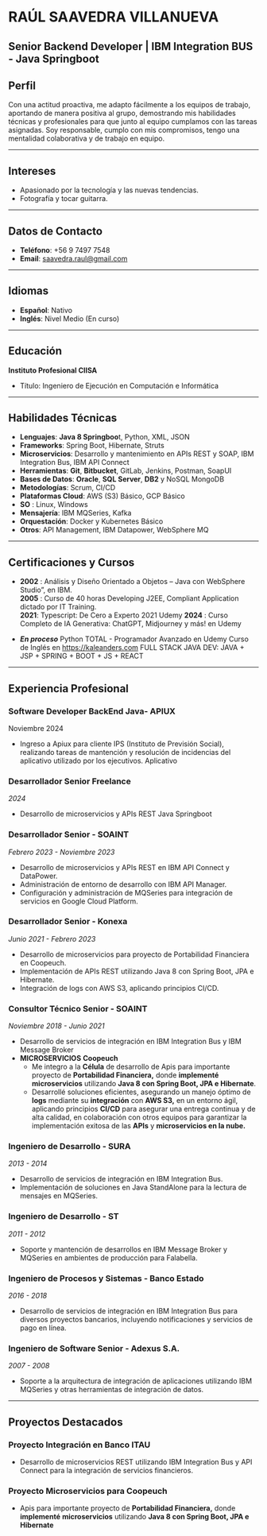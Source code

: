 # RAÚL SAAVEDRA VILLANUEVA  
**Senior Backend Developer | IBM Integration BUS - Java Springboot**
---

## Perfil  
Con una actitud proactiva, me adapto fácilmente a los equipos de trabajo, aportando de manera positiva al grupo, demostrando mis habilidades técnicas y profesionales para que junto al equipo cumplamos con las tareas asignadas. Soy responsable, cumplo con mis compromisos, tengo una mentalidad colaborativa y de trabajo en equipo.

---
## Intereses  
- Apasionado por la tecnología y las nuevas tendencias.  
- Fotografía y tocar guitarra.  
---

## Datos de Contacto  
- **Teléfono**: +56 9 7497 7548  
- **Email**: saavedra.raul@gmail.com  

---

## Idiomas  
- **Español**: Nativo  
- **Inglés**: Nivel Medio (En curso)  

---

## Educación  
**Instituto Profesional CIISA**  
- Título: Ingeniero de Ejecución en Computación e Informática

---

## Habilidades Técnicas  
- **Lenguajes**: **Java 8 Springboo**t, Python, XML, JSON  
- **Frameworks**: Spring Boot, Hibernate, Struts  
- **Microservicios**: Desarrollo y mantenimiento en APIs REST y SOAP, IBM Integration Bus, IBM API Connect  
- **Herramientas**: **Git**, **Bitbucket**, GitLab, Jenkins, Postman, SoapUI  
- **Bases de Datos**: **Oracle**, **SQL Server**,  **DB2** y NoSQL MongoDB 
- **Metodologías**: Scrum, CI/CD  
- **Plataformas Cloud**: AWS (S3) Básico, GCP Básico
- **SO** : Linux, Windows  
- **Mensajería**: IBM MQSeries, Kafka  
- **Orquestación**: Docker y Kubernetes Básico 
- **Otros**: API Management, IBM Datapower, WebSphere MQ  

---
## Certificaciones y Cursos  

 - **2002** : Análisis y Diseño Orientado a Objetos – Java con WebSphere Studio”, en IBM.  
   **2005** : Curso de 40 horas Developing J2EE, Compliant Application dictado por IT Training.  
   **2021**: Typescript: De Cero a Experto 2021 Udemy 
   **2024** : Curso Completo de IA Generativa: ChatGPT, Midjourney y más! en Udemy 
   
 - ***En proceso***
   Python TOTAL - Programador Avanzado en Udemy 
   Curso de Inglés en https://kaleanders.com
   FULL STACK JAVA DEV: JAVA + JSP + SPRING + BOOT + JS + REACT
---  
## Experiencia Profesional  

### Software Developer BackEnd Java- **APIUX**  
Noviembre 2024  
- Ingreso a Apiux para cliente IPS (Instituto de Previsión Social), realizando tareas de mantención y resolución de incidencias del aplicativo utilizado por los ejecutivos. Aplicativo 

### Desarrollador Senior Freelance   
_2024_  
- Desarrollo de microservicios y APIs REST Java Springboot


### Desarrollador Senior - **SOAINT**  
_Febrero 2023 - Noviembre 2023_  
- Desarrollo de microservicios y APIs REST en IBM API Connect y DataPower.
- Administración de entorno de desarrollo con IBM API Manager.
- Configuración y administración de MQSeries para integración de servicios en Google Cloud Platform.

### Desarrollador Senior - **Konexa**  
_Junio 2021 - Febrero 2023_  
- Desarrollo de microservicios para proyecto de Portabilidad Financiera en Coopeuch.
- Implementación de APIs REST utilizando Java 8 con Spring Boot, JPA e Hibernate.
- Integración de logs con AWS S3, aplicando principios CI/CD.

### Consultor Técnico Senior - **SOAINT**  
_Noviembre 2018 - Junio 2021_  
- Desarrollo de servicios de integración en IBM Integration Bus y IBM Message Broker
- **MICROSERVICIOS**
**Coopeuch**
	- Me integro a la **Célula**  de desarrollo de Apis para importante proyecto de **Portabilidad Financiera,** donde **implementé** **microservicios** utilizando **Java 8 con Spring Boot, JPA e Hibernate**. 
	- Desarrollé soluciones eficientes, asegurando un manejo óptimo de **logs** mediante su **integración**  con **AWS S3,** en un entorno ágil, aplicando principios **CI/CD** para asegurar una entrega continua y de alta calidad, en colaboración con otros equipos para garantizar la implementación exitosa de las **APIs** y **microservicios en la nube.**

### Ingeniero de Desarrollo - **SURA**  
_2013 - 2014_  
- Desarrollo de servicios de integración en IBM Integration Bus.
- Implementación de soluciones en Java StandAlone para la lectura de mensajes en MQSeries.

### Ingeniero de Desarrollo - **ST**  
_2011 - 2012_  
- Soporte y mantención de desarrollos en IBM Message Broker y MQSeries en ambientes de producción para Falabella.

### Ingeniero de Procesos y Sistemas - **Banco Estado**  
_2016 - 2018_  
- Desarrollo de servicios de integración en IBM Integration Bus para diversos proyectos bancarios, incluyendo notificaciones y servicios de pago en línea.

### Ingeniero de Software Senior - **Adexus S.A.**  
_2007 - 2008_  
- Soporte a la arquitectura de integración de aplicaciones utilizando IBM MQSeries y otras herramientas de integración de datos.
---
## Proyectos Destacados  
### Proyecto Integración en Banco ITAU  
- Desarrollo de microservicios REST utilizando IBM Integration Bus y API Connect para la integración de servicios financieros.

### Proyecto Microservicios para Coopeuch 
- Apis para importante proyecto de **Portabilidad Financiera,** donde **implementé** **microservicios** utilizando **Java 8 con Spring Boot, JPA e Hibernate**


<!--stackedit_data:
eyJoaXN0b3J5IjpbMTAxNjUzMjk3NiwtMTA3OTA5MzM1MywxNz
c4MzUzMjY5LC0xMDI2MDI0NjAyLC02NzQ3ODUwMV19
-->
